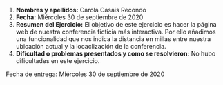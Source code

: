 1. **Nombres y apellidos:** Carola Casais Recondo
2. **Fecha:** Miércoles 30 de septiembre de 2020
3. **Resumen del Ejercicio:** El objetivo de este ejercicio es hacer la página web de nuestra conferencia ficticia más interactiva. Por ello añadimos una funcionalidad que nos indica la distancia en millas entre nuestra ubicación actual y la locaclización de la conferencia.
4. **Dificultad o problemas presentados y como se resolvieron:** No hubo dificultades en este ejercicio.

Fecha de entrega: Miércoles 30 de septiembre de 2020
